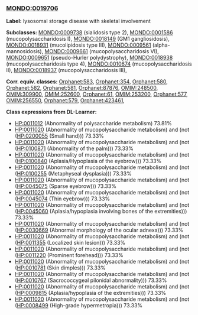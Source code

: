 
### [MONDO:0019706](http://purl.obolibrary.org/obo/MONDO_0019706)
**Label:** lysosomal storage disease with skeletal involvement

**Subclasses:** [MONDO:0009738](http://purl.obolibrary.org/obo/MONDO_0009738) (sialidosis type 2), [MONDO:0001586](http://purl.obolibrary.org/obo/MONDO_0001586) (mucopolysaccharidosis I), [MONDO:0018149](http://purl.obolibrary.org/obo/MONDO_0018149) (GM1 gangliosidosis), [MONDO:0018931](http://purl.obolibrary.org/obo/MONDO_0018931) (mucolipidosis type III), [MONDO:0009561](http://purl.obolibrary.org/obo/MONDO_0009561) (alpha-mannosidosis), [MONDO:0009661](http://purl.obolibrary.org/obo/MONDO_0009661) (mucopolysaccharidosis VI), [MONDO:0009651](http://purl.obolibrary.org/obo/MONDO_0009651) (pseudo-Hurler polydystrophy), [MONDO:0018938](http://purl.obolibrary.org/obo/MONDO_0018938) (mucopolysaccharidosis type 4), [MONDO:0010674](http://purl.obolibrary.org/obo/MONDO_0010674) (mucopolysaccharidosis II), [MONDO:0018937](http://purl.obolibrary.org/obo/MONDO_0018937) (mucopolysaccharidosis III), 

**Corr. equiv. classes:** [Orphanet:583](http://www.orpha.net/ORDO/Orphanet_583), [Orphanet:354](http://www.orpha.net/ORDO/Orphanet_354), [Orphanet:580](http://www.orpha.net/ORDO/Orphanet_580), [Orphanet:582](http://www.orpha.net/ORDO/Orphanet_582), [Orphanet:581](http://www.orpha.net/ORDO/Orphanet_581), [Orphanet:87876](http://www.orpha.net/ORDO/Orphanet_87876), [OMIM:248500](http://purl.obolibrary.org/obo/OMIM_248500), [OMIM:309900](http://purl.obolibrary.org/obo/OMIM_309900), [OMIM:252600](http://purl.obolibrary.org/obo/OMIM_252600), [Orphanet:61](http://www.orpha.net/ORDO/Orphanet_61), [OMIM:253200](http://purl.obolibrary.org/obo/OMIM_253200), [Orphanet:577](http://www.orpha.net/ORDO/Orphanet_577), [OMIM:256550](http://purl.obolibrary.org/obo/OMIM_256550), [Orphanet:579](http://www.orpha.net/ORDO/Orphanet_579), [Orphanet:423461](http://www.orpha.net/ORDO/Orphanet_423461), 

**Class expressions from DL-Learner:**

- [HP:0011012](http://purl.obolibrary.org/obo/HP_0011012) (Abnormality of polysaccharide metabolism) 73.81%
- [HP:0011020](http://purl.obolibrary.org/obo/HP_0011020) (Abnormality of mucopolysaccharide metabolism) and (not ([HP:0200055](http://purl.obolibrary.org/obo/HP_0200055) (Small hand))) 73.33%
- [HP:0011020](http://purl.obolibrary.org/obo/HP_0011020) (Abnormality of mucopolysaccharide metabolism) and (not ([HP:0100871](http://purl.obolibrary.org/obo/HP_0100871) (Abnormality of the palm))) 73.33%
- [HP:0011020](http://purl.obolibrary.org/obo/HP_0011020) (Abnormality of mucopolysaccharide metabolism) and (not ([HP:0100840](http://purl.obolibrary.org/obo/HP_0100840) (Aplasia/Hypoplasia of the eyebrow))) 73.33%
- [HP:0011020](http://purl.obolibrary.org/obo/HP_0011020) (Abnormality of mucopolysaccharide metabolism) and (not ([HP:0100255](http://purl.obolibrary.org/obo/HP_0100255) (Metaphyseal dysplasia))) 73.33%
- [HP:0011020](http://purl.obolibrary.org/obo/HP_0011020) (Abnormality of mucopolysaccharide metabolism) and (not ([HP:0045075](http://purl.obolibrary.org/obo/HP_0045075) (Sparse eyebrow))) 73.33%
- [HP:0011020](http://purl.obolibrary.org/obo/HP_0011020) (Abnormality of mucopolysaccharide metabolism) and (not ([HP:0045074](http://purl.obolibrary.org/obo/HP_0045074) (Thin eyebrow))) 73.33%
- [HP:0011020](http://purl.obolibrary.org/obo/HP_0011020) (Abnormality of mucopolysaccharide metabolism) and (not ([HP:0045060](http://purl.obolibrary.org/obo/HP_0045060) (Aplasia/hypoplasia involving bones of the extremities))) 73.33%
- [HP:0011020](http://purl.obolibrary.org/obo/HP_0011020) (Abnormality of mucopolysaccharide metabolism) and (not ([HP:0030669](http://purl.obolibrary.org/obo/HP_0030669) (Abnormal morphology of the ocular adnexa))) 73.33%
- [HP:0011020](http://purl.obolibrary.org/obo/HP_0011020) (Abnormality of mucopolysaccharide metabolism) and (not ([HP:0011355](http://purl.obolibrary.org/obo/HP_0011355) (Localized skin lesion))) 73.33%
- [HP:0011020](http://purl.obolibrary.org/obo/HP_0011020) (Abnormality of mucopolysaccharide metabolism) and (not ([HP:0011220](http://purl.obolibrary.org/obo/HP_0011220) (Prominent forehead))) 73.33%
- [HP:0011020](http://purl.obolibrary.org/obo/HP_0011020) (Abnormality of mucopolysaccharide metabolism) and (not ([HP:0010781](http://purl.obolibrary.org/obo/HP_0010781) (Skin dimples))) 73.33%
- [HP:0011020](http://purl.obolibrary.org/obo/HP_0011020) (Abnormality of mucopolysaccharide metabolism) and (not ([HP:0010767](http://purl.obolibrary.org/obo/HP_0010767) (Sacrococcygeal pilonidal abnormality))) 73.33%
- [HP:0011020](http://purl.obolibrary.org/obo/HP_0011020) (Abnormality of mucopolysaccharide metabolism) and (not ([HP:0009815](http://purl.obolibrary.org/obo/HP_0009815) (Aplasia/hypoplasia of the extremities))) 73.33%
- [HP:0011020](http://purl.obolibrary.org/obo/HP_0011020) (Abnormality of mucopolysaccharide metabolism) and (not ([HP:0008499](http://purl.obolibrary.org/obo/HP_0008499) (High-grade hypermetropia))) 73.33%


